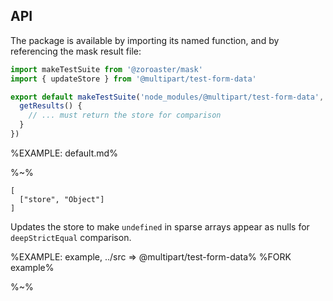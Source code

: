 ## API

The package is available by importing its named function, and by referencing the mask result file:

```js
import makeTestSuite from '@zoroaster/mask'
import { updateStore } from '@multipart/test-form-data'

export default makeTestSuite('node_modules/@multipart/test-form-data', {
  getResults() {
    // ... must return the store for comparison
  }
})
```

%EXAMPLE: default.md%

%~%

```## updateStore
[
  ["store", "Object"]
]
```

Updates the store to make `undefined` in sparse arrays appear as nulls for `deepStrictEqual` comparison.

%EXAMPLE: example, ../src => @multipart/test-form-data%
%FORK example%

%~%